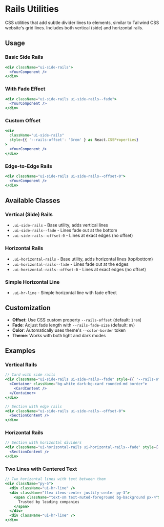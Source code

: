 # Rails Utilities

CSS utilities that add subtle divider lines to elements, similar to Tailwind CSS website's grid lines. Includes both vertical (side) and horizontal rails.

## Usage

### Basic Side Rails
```jsx
<div className="ui-side-rails">
  <YourComponent />
</div>
```

### With Fade Effect
```jsx
<div className="ui-side-rails ui-side-rails--fade">
  <YourComponent />
</div>
```

### Custom Offset
```jsx
<div 
  className="ui-side-rails" 
  style={{ '--rails-offset': '3rem' } as React.CSSProperties}
>
  <YourComponent />
</div>
```

### Edge-to-Edge Rails
```jsx
<div className="ui-side-rails ui-side-rails--offset-0">
  <YourComponent />
</div>
```

## Available Classes

### Vertical (Side) Rails
- `.ui-side-rails` - Base utility, adds vertical lines
- `.ui-side-rails--fade` - Lines fade out at the bottom
- `.ui-side-rails--offset-0` - Lines at exact edges (no offset)

### Horizontal Rails
- `.ui-horizontal-rails` - Base utility, adds horizontal lines (top/bottom)
- `.ui-horizontal-rails--fade` - Lines fade out at the edges
- `.ui-horizontal-rails--offset-0` - Lines at exact edges (no offset)

### Simple Horizontal Line
- `.ui-hr-line` - Simple horizontal line with fade effect

## Customization

- **Offset**: Use CSS custom property `--rails-offset` (default: `1rem`)
- **Fade**: Adjust fade length with `--rails-fade-size` (default: `8%`)
- **Color**: Automatically uses theme's `--color-border` token
- **Theme**: Works with both light and dark modes

## Examples

### Vertical Rails
```jsx
// Card with side rails
<div className="ui-side-rails ui-side-rails--fade" style={{ '--rails-offset': '2rem' }}>
  <Container className="bg-white dark:bg-card rounded-md border">
    <CardContent />
  </Container>
</div>

// Section with edge rails
<div className="ui-side-rails ui-side-rails--offset-0">
  <SectionContent />
</div>
```

### Horizontal Rails
```jsx
// Section with horizontal dividers
<div className="ui-horizontal-rails ui-horizontal-rails--fade" style={{ '--rails-offset': '2rem' }}>
  <SectionContent />
</div>
```

### Two Lines with Centered Text
```jsx
// Two horizontal lines with text between them
<div className="py-6">
  <div className="ui-hr-line" />
  <div className="flex items-center justify-center py-3">
    <span className="text-sm text-muted-foreground bg-background px-4">
      Trusted by leading companies
    </span>
  </div>
  <div className="ui-hr-line" />
</div>
```
